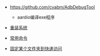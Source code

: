 - https://github.com/cvabm/AdbDebugTool
    - aardio编译exe程序

- [重装系统](/notes/windows/重装系统.md)
- [常用命令](/notes/windows/windows.md)
- [固定某个文件夹到快速访问](/notes/windows/固定某个文件夹到快速访问.md)